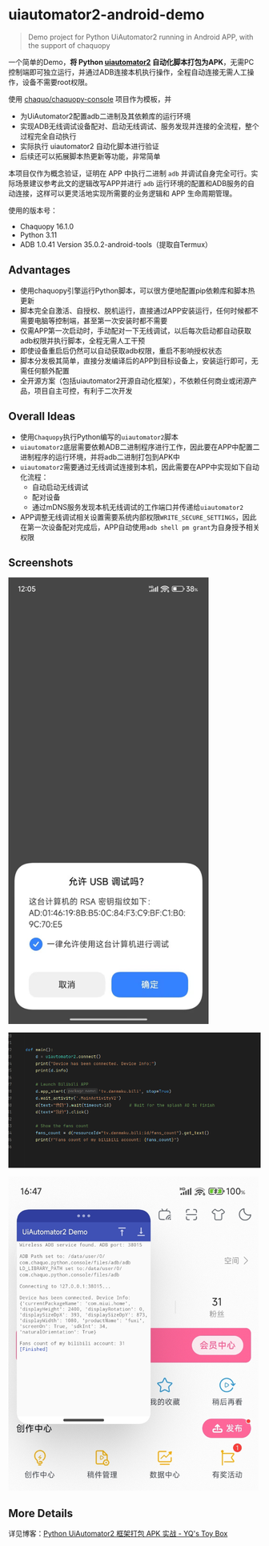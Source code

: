 # uiautomator2-android-demo

> Demo project for Python UiAutomator2 running in Android APP, with the support of chaquopy

一个简单的Demo，**将 Python [uiautomator2](https://github.com/openatx/uiautomator2) 自动化脚本打包为APK**，无需PC控制端即可独立运行，并通过ADB连接本机执行操作，全程自动连接无需人工操作，设备不需要root权限。

使用 [chaquo/chaquopy-console](https://github.com/chaquo/chaquopy-console) 项目作为模板，并

- 为UiAutomator2配置adb二进制及其依赖库的运行环境
- 实现ADB无线调试设备配对、启动无线调试、服务发现并连接的全流程，整个过程完全自动执行
- 实际执行 uiautomator2 自动化脚本进行验证
- 后续还可以拓展脚本热更新等功能，非常简单

本项目仅作为概念验证，证明在 APP 中执行二进制 `adb` 并调试自身完全可行。实际场景建议参考此文的逻辑改写APP并进行 `adb` 运行环境的配置和ADB服务的自动连接，这样可以更灵活地实现所需要的业务逻辑和 APP 生命周期管理。

使用的版本号：

- Chaquopy 16.1.0
- Python 3.11
- ADB 1.0.41 Version 35.0.2-android-tools（提取自Termux）

## Advantages

- 使用chaquopy引擎运行Python脚本，可以很方便地配置pip依赖库和脚本热更新
- 脚本完全自激活、自授权、脱机运行，直接通过APP安装运行，任何时候都不需要电脑等控制端，甚至第一次安装时都不需要
- 仅需APP第一次启动时，手动配对一下无线调试，以后每次启动都自动获取adb权限并执行脚本，全程无需人工干预
- 即使设备重启后仍然可以自动获取adb权限，重启不影响授权状态
- 脚本分发极其简单，直接分发编译后的APP到目标设备上，安装运行即可，无需任何额外配置
- 全开源方案（包括uiautomator2开源自动化框架），不依赖任何商业或闭源产品，项目自主可控，有利于二次开发

## Overall Ideas

- 使用`Chaquopy`执行Python编写的`uiautomator2`脚本
- `uiautomator2`底层需要依赖ADB二进制程序进行工作，因此要在APP中配置二进制程序的运行环境，并将adb二进制打包到APK中
- `uiautomator2`需要通过无线调试连接到本机，因此需要在APP中实现如下自动化流程：
  - 自动启动无线调试
  - 配对设备
  - 通过mDNS服务发现本机无线调试的工作端口并传递给`uiautomator2`
- APP调整无线调试相关设置需要系统内部权限`WRITE_SECURE_SETTINGS`，因此在第一次设备配对完成后，APP自动使用`adb shell pm grant`为自身授予相关权限

## Screenshots

<img src="docs/1.jpg" width="400" />

![](docs/2.png)

<img src="docs/3.jpg" width="500" />

## More Details

详见博客：[Python UiAutomator2 框架打包 APK 实战 - YQ's Toy Box](https://blog.openyq.top/posts/35685/)
